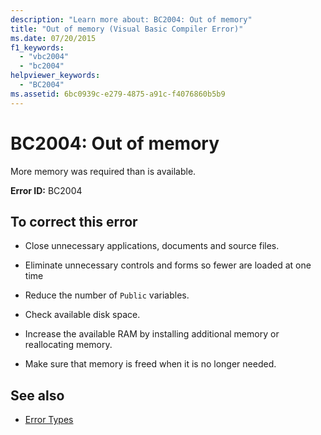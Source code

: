 ```yaml
---
description: "Learn more about: BC2004: Out of memory"
title: "Out of memory (Visual Basic Compiler Error)"
ms.date: 07/20/2015
f1_keywords:
  - "vbc2004"
  - "bc2004"
helpviewer_keywords:
  - "BC2004"
ms.assetid: 6bc0939c-e279-4875-a91c-f4076860b5b9
---
```

# BC2004: Out of memory

More memory was required than is available.

 **Error ID:** BC2004

## To correct this error

- Close unnecessary applications, documents and source files.

- Eliminate unnecessary controls and forms so fewer are loaded at one time

- Reduce the number of `Public` variables.

- Check available disk space.

- Increase the available RAM by installing additional memory or reallocating memory.

- Make sure that memory is freed when it is no longer needed.

## See also

- [Error Types](../../programming-guide/language-features/error-types.md)
